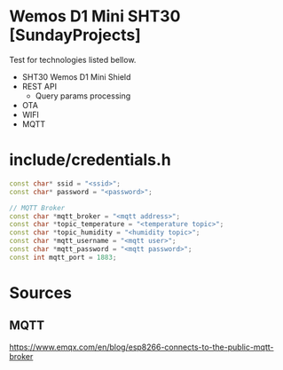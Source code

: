 # Wemos D1 Mini SHT30 [SundayProjects]
Test for technologies listed bellow.

* SHT30 Wemos D1 Mini Shield
* REST API
    * Query params processing
* OTA
* WIFI
* MQTT

# include/credentials.h
```cpp
const char* ssid = "<ssid>";
const char* password = "<password>";

// MQTT Broker
const char *mqtt_broker = "<mqtt address>";
const char *topic_temperature = "<temperature topic>";
const char *topic_humidity = "<humidity topic>";
const char *mqtt_username = "<mqtt user>";
const char *mqtt_password = "<mqtt password>";
const int mqtt_port = 1883;
```
# Sources
## MQTT
https://www.emqx.com/en/blog/esp8266-connects-to-the-public-mqtt-broker